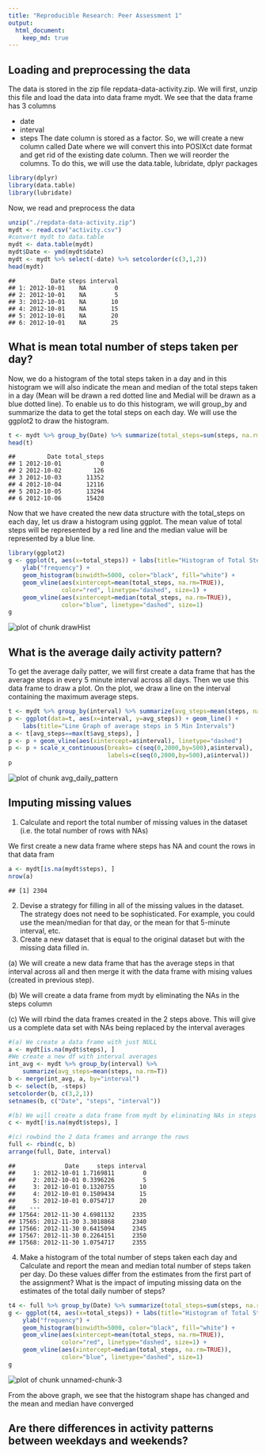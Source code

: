 ```yaml
---
title: "Reproducible Research: Peer Assessment 1"
output: 
  html_document:
    keep_md: true
---
```



## Loading and preprocessing the data
The data is stored in the zip file repdata-data-activity.zip. We will first, unzip this file and load the data into data frame mydt. We see that the data frame has 3 columns
- date
- interval
- steps
The date column is stored as a factor. So, we will create a new column called Date where we will convert this into POSIXct date format and get rid of the existing date column. Then we will reorder the columns. To do this, we will use the data.table, lubridate, dplyr packages


```r
library(dplyr)
library(data.table)
library(lubridate)
```

Now, we read and preprocess the data

```r
unzip("./repdata-data-activity.zip")
mydt <- read.csv("activity.csv")
#convert mydt to data.table
mydt <- data.table(mydt)
mydt$Date <- ymd(mydt$date)
mydt <- mydt %>% select(-date) %>% setcolorder(c(3,1,2))
head(mydt)
```

```
##          Date steps interval
## 1: 2012-10-01    NA        0
## 2: 2012-10-01    NA        5
## 3: 2012-10-01    NA       10
## 4: 2012-10-01    NA       15
## 5: 2012-10-01    NA       20
## 6: 2012-10-01    NA       25
```



## What is mean total number of steps taken per day?
Now, we do a histogram of the total steps taken in a day and in this histogram we will also indicate the mean and median of the total steps taken in a day (Mean will be drawn a red dotted line and Medial will be drawn as a blue dotted line). To enable us to do this histogram, we will group_by and summarize the data to get the total steps on each day. We will use the ggplot2 to draw the histogram.


```r
t <- mydt %>% group_by(Date) %>% summarize(total_steps=sum(steps, na.rm=TRUE))
head(t)
```

```
##         Date total_steps
## 1 2012-10-01           0
## 2 2012-10-02         126
## 3 2012-10-03       11352
## 4 2012-10-04       12116
## 5 2012-10-05       13294
## 6 2012-10-06       15420
```

Now that we have created the new data structure with the total_steps on each day, let us draw a histogram using ggplot. The mean value of total steps will be represented by a red line and the median value will be represented by a blue line.


```r
library(ggplot2)
g <- ggplot(t, aes(x=total_steps)) + labs(title="Histogram of Total Steps") +
    ylab("frequency") +
    geom_histogram(binwidth=5000, color="black", fill="white") +
    geom_vline(aes(xintercept=mean(total_steps, na.rm=TRUE)), 
               color="red", linetype="dashed", size=1) +
    geom_vline(aes(xintercept=median(total_steps, na.rm=TRUE)), 
               color="blue", linetype="dashed", size=1)
g
```

![plot of chunk drawHist](figure/drawHist-1.png) 


## What is the average daily activity pattern?
To get the average daily patter, we will first create a data frame that has the average steps in every 5 minute interval across all days. Then we use this data frame to draw a plot. On the plot, we draw a line on the interval containing the maximum average steps.


```r
t <- mydt %>% group_by(interval) %>% summarize(avg_steps=mean(steps, na.rm=T))
p <- ggplot(data=t, aes(x=interval, y=avg_steps)) + geom_line() +
    labs(title="Line Graph of average steps in 5 Min Intervals")
a <- t[avg_steps==max(t$avg_steps), ]
p <- p + geom_vline(aes(xintercept=a$interval), linetype="dashed")
p <- p + scale_x_continuous(breaks= c(seq(0,2000,by=500),a$interval),
                            labels=c(seq(0,2000,by=500),a$interval))
p
```

![plot of chunk avg_daily_pattern](figure/avg_daily_pattern-1.png) 

## Imputing missing values
1. Calculate and report the total number of missing values in the dataset (i.e. the total number of rows with NAs)

We first create a new data frame where steps has NA and count the rows in that data fram


```r
a <- mydt[is.na(mydt$steps), ]
nrow(a)
```

```
## [1] 2304
```

2. Devise a strategy for filling in all of the missing values in the dataset. The strategy does not need to be sophisticated. For example, you could use the mean/median for that day, or the mean for that 5-minute interval, etc.
3. Create a new dataset that is equal to the original dataset but with the missing data filled in.

(a) We will create a new data frame that has the average steps in that interval across all and then merge it with the data frame with mising values (created in previous step).

(b) We will create a data frame from mydt by eliminating the NAs in the steps column

(c) We will rbind the data frames created in the 2 steps above. This will give us a complete data set with NAs being replaced by the interval averages


```r
#(a) We create a data frame with just NULL
a <- mydt[is.na(mydt$steps), ]
#We create a new df with interval averages
int_avg <- mydt %>% group_by(interval) %>% 
    summarize(avg_steps=mean(steps, na.rm=T))
b <- merge(int_avg, a, by="interval")
b <- select(b, -steps)
setcolorder(b, c(3,2,1))
setnames(b, c("Date", "steps", "interval"))

#(b) We will create a data frame from mydt by eliminating NAs in steps
c <- mydt[!is.na(mydt$steps), ]

#(c) rowbind the 2 data frames and arrange the rows
full <- rbind(c, b)
arrange(full, Date, interval)
```

```
##              Date     steps interval
##     1: 2012-10-01 1.7169811        0
##     2: 2012-10-01 0.3396226        5
##     3: 2012-10-01 0.1320755       10
##     4: 2012-10-01 0.1509434       15
##     5: 2012-10-01 0.0754717       20
##    ---                              
## 17564: 2012-11-30 4.6981132     2335
## 17565: 2012-11-30 3.3018868     2340
## 17566: 2012-11-30 0.6415094     2345
## 17567: 2012-11-30 0.2264151     2350
## 17568: 2012-11-30 1.0754717     2355
```

4. Make a histogram of the total number of steps taken each day and Calculate and report the mean and median total number of steps taken per day. Do these values differ from the estimates from the first part of the assignment? What is the impact of imputing missing data on the estimates of the total daily number of steps?


```r
t4 <- full %>% group_by(Date) %>% summarize(total_steps=sum(steps, na.rm=TRUE))
g <- ggplot(t4, aes(x=total_steps)) + labs(title="Histogram of Total Steps") +
    ylab("frequency") +
    geom_histogram(binwidth=5000, color="black", fill="white") +
    geom_vline(aes(xintercept=mean(total_steps, na.rm=TRUE)), 
               color="red", linetype="dashed", size=1) +
    geom_vline(aes(xintercept=median(total_steps, na.rm=TRUE)), 
               color="blue", linetype="dashed", size=1)
g
```

![plot of chunk unnamed-chunk-3](figure/unnamed-chunk-3-1.png) 

From the above graph, we see that the histogram shape has changed and the mean and median have converged

## Are there differences in activity patterns between weekdays and weekends?
